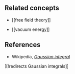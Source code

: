 

## Related concepts

* [[free field theory]]

* [[vacuum energy]]

## References

* Wikipedia, _[Gaussian integral](http://en.wikipedia.org/wiki/Gaussian_integral)_

[[!redirects Gaussian integrals]]

